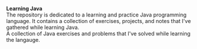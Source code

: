 <b>Learning Java</b>
<br>
The repository is dedicated to a learning and practice Java programming language. It contains a collection of exercises, projects, and notes that I've gathered while learning Java.
<br>
A collection of Java exercises and problems that I've solved while learning the langauge.
